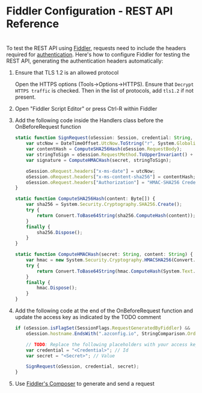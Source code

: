 ﻿# Fiddler Configuration - REST API Reference
#
To test the REST API using [Fiddler](https://www.telerik.com/fiddler), requests need to include the headers required for [authentication](./authentication.md). Here's how to configure Fiddler for testing the REST API, generating the authentication headers automatically:

1. Ensure that TLS 1.2 is an allowed protocol

    Open the HTTPS options (Tools->Options->HTTPS). Ensure that `Decrypt HTTPS traffic` is checked.  Then in the list of protocols, add `tls1.2` if not present.

2. Open "Fiddler Script Editor" or press Ctrl-R within Fiddler

3. Add the following code inside the Handlers class before the OnBeforeRequest function

    ```js
    static function SignRequest(oSession: Session, credential: String, secret: String) {
        var utcNow = DateTimeOffset.UtcNow.ToString("r", System.Globalization.DateTimeFormatInfo.InvariantInfo);
        var contentHash = ComputeSHA256Hash(oSession.RequestBody);
        var stringToSign = oSession.RequestMethod.ToUpperInvariant() + "\n" + oSession.PathAndQuery + "\n" + utcNow +";" + oSession.hostname + ";" + contentHash;
        var signature = ComputeHMACHash(secret, stringToSign);
    
        oSession.oRequest.headers["x-ms-date"] = utcNow;
        oSession.oRequest.headers["x-ms-content-sha256"] = contentHash;
        oSession.oRequest.headers["Authorization"] = "HMAC-SHA256 Credential=" + credential + "&SignedHeaders=x-ms-date;host;x-ms-content-sha256&Signature=" + signature;
    }
    
    static function ComputeSHA256Hash(content: Byte[]) {
        var sha256 = System.Security.Cryptography.SHA256.Create();
        try {
            return Convert.ToBase64String(sha256.ComputeHash(content));
        }
        finally {
            sha256.Dispose();
        }
    }
    
    static function ComputeHMACHash(secret: String, content: String) {
        var hmac = new System.Security.Cryptography.HMACSHA256(Convert.FromBase64String(secret));
        try {
            return Convert.ToBase64String(hmac.ComputeHash(System.Text.Encoding.ASCII.GetBytes(content)));
        }
        finally {
            hmac.Dispose();
        }
    }
    ```

4. Add the following code at the end of the OnBeforeRequest function and update the access key as indicated by the TODO comment

    ```js
    if (oSession.isFlagSet(SessionFlags.RequestGeneratedByFiddler) &&
        oSession.hostname.EndsWith(".azconfig.io", StringComparison.OrdinalIgnoreCase)) {

        // TODO: Replace the following placeholders with your access key
        var credential = "<Credential>"; // Id
        var secret = "<Secret>"; // Value
    
        SignRequest(oSession, credential, secret);
    }
    ```

5. Use [Fiddler's Composer](https://docs.telerik.com/fiddler/Generate-Traffic/Tasks/CreateNewRequest) to generate and send a request
